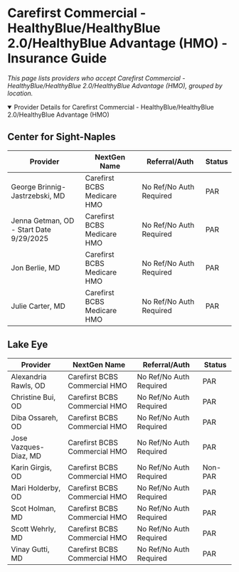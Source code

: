 # Carefirst Commercial - HealthyBlue/HealthyBlue 2.0/HealthyBlue Advantage (HMO) - Insurance Guide

*This page lists providers who accept Carefirst Commercial - HealthyBlue/HealthyBlue 2.0/HealthyBlue Advantage (HMO), grouped by location.*

<details open><summary>Provider Details for Carefirst Commercial - HealthyBlue/HealthyBlue 2.0/HealthyBlue Advantage (HMO)</summary>

## Center for Sight-Naples

| Provider | NextGen Name | Referral/Auth | Status |
|----------|-------------|--------------|--------|
| George Brinnig-Jastrzebski, MD | Carefirst BCBS Medicare HMO | No Ref/No Auth Required | PAR |
| Jenna Getman, OD - Start Date 9/29/2025 | Carefirst BCBS Medicare HMO | No Ref/No Auth Required | PAR |
| Jon Berlie, MD | Carefirst BCBS Medicare HMO | No Ref/No Auth Required | PAR |
| Julie Carter, MD | Carefirst BCBS Medicare HMO | No Ref/No Auth Required | PAR |

## Lake Eye 

| Provider | NextGen Name | Referral/Auth | Status |
|----------|-------------|--------------|--------|
| Alexandria Rawls, OD | Carefirst BCBS Commercial HMO | No Ref/No Auth Required | PAR |
| Christine Bui, OD | Carefirst BCBS Commercial HMO | No Ref/No Auth Required | PAR |
| Diba Ossareh, OD | Carefirst BCBS Commercial HMO | No Ref/No Auth Required | PAR |
| Jose Vazques-Diaz, MD | Carefirst BCBS Commercial HMO | No Ref/No Auth Required | PAR |
| Karin Girgis, OD | Carefirst BCBS Commercial HMO | No Ref/No Auth Required | Non-PAR |
| Mari Holderby, OD | Carefirst BCBS Commercial HMO | No Ref/No Auth Required | PAR |
| Scot Holman, MD | Carefirst BCBS Commercial HMO | No Ref/No Auth Required | PAR |
| Scott Wehrly, MD | Carefirst BCBS Commercial HMO | No Ref/No Auth Required | PAR |
| Vinay Gutti, MD | Carefirst BCBS Commercial HMO | No Ref/No Auth Required | PAR |

</details>

